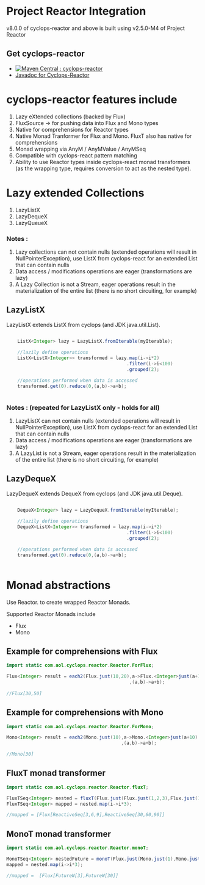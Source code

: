 # Project Reactor Integration

v8.0.0 of cyclops-reactor and above is built using v2.5.0-M4 of Project Reactor

## Get cyclops-reactor


* [![Maven Central : cyclops-reactor](https://maven-badges.herokuapp.com/maven-central/com.aol.cyclops/cyclops-reactor/badge.svg)](https://maven-badges.herokuapp.com/maven-central/com.aol.cyclops/cyclops-reactor)
* [Javadoc for Cyclops-Reactor](http://www.javadoc.io/doc/com.aol.cyclops/cyclops-reactor)


# cyclops-reactor features include

1. Lazy eXtended collections (backed by Flux)
2. FluxSource -> for pushing data into Flux and Mono types
3. Native for comprehensions for Reactor types
4. Native Monad Tranformer for Flux and Mono. FluxT also has native for comprehensions
5. Monad wrapping via AnyM / AnyMValue / AnyMSeq
6. Compatible with cyclops-react pattern matching
7. Ability to use Reactor types inside cyclops-react monad transformers (as the wrapping type, requires conversion to act as the nested type).


# Lazy extended Collections

1. LazyListX
2. LazyDequeX
3. LazyQueueX


### Notes : 

1. Lazy collections can not contain nulls (extended operations will result in NullPointerException), use ListX from cyclops-react for an extended List that can contain nulls
2. Data access / modifications operations are eager (transformations are lazy)
3. A Lazy Collection is not a Stream, eager operations result in the materialization of the entire list (there is no short circuiting, for example)

## LazyListX

LazyListX extends ListX from cyclops (and JDK java.util.List). 

```java

	ListX<Integer> lazy = LazyListX.fromIterable(myIterable);
	
	//lazily define operations
	ListX<ListX<Integer>> transformed = lazy.map(i->i*2)
											.filter(i->i<100)
		 									.grouped(2);

	//operations performed when data is accessed
	transformed.get(0).reduce(0,(a,b)->a+b);
	
```	

### Notes :  (repeated for LazyListX only - holds for all)

1. LazyListX can not contain nulls (extended operations will result in NullPointerException), use ListX from cyclops-react for an extended List that can contain nulls
2. Data access / modifications operations are eager (transformations are lazy)
3. A LazyList is not a Stream, eager operations result in the materialization of the entire list (there is no short circuiting, for example)

## LazyDequeX

LazyDequeX extends DequeX from cyclops (and JDK java.util.Deque). 

```java

	DequeX<Integer> lazy = LazyDequeX.fromIterable(myIterable);
	
	//lazily define operations
	DequeX<ListX<Integer>> transformed = lazy.map(i->i*2)
											.filter(i->i<100)
		 									.grouped(2);

	//operations performed when data is accessed
	transformed.get(0).reduce(0,(a,b)->a+b);
	
```	


# Monad abstractions

Use Reactor.<type> to create wrapped Reactor Monads.


Supported Reactor Monads include

* Flux
* Mono


## Example for comprehensions with Flux

```java
import static com.aol.cyclops.reactor.Reactor.ForFlux;

Flux<Integer> result = each2(Flux.just(10,20),a->Flux.<Integer>just(a+10)
                                             ,(a,b)->a+b);
	
//Flux[30,50]
 ```

## Example for comprehensions with Mono

```java
import static com.aol.cyclops.reactor.Reactor.ForMono;

Mono<Integer> result = each2(Mono.just(10),a->Mono.<Integer>just(a+10)
                                          ,(a,b)->a+b);

//Mono[30]
 ```
 
## FluxT monad transformer
 
```java
import static com.aol.cyclops.reactor.Reactor.fluxT;

FluxTSeq<Integer> nested = fluxT(Flux.just(Flux.just(1,2,3),Flux.just(10,20,30)));
FluxTSeq<Integer> mapped = nested.map(i->i*3);

//mapped = [Flux[ReactiveSeq[3,6,9],ReactiveSeq[30,60,90]]
```
## MonoT monad transformer

```java
import static com.aol.cyclops.reactor.Reactor.monoT;

MonoTSeq<Integer> nestedFuture = monoT(Flux.just(Mono.just(1),Mono.just(10)));
mapped = nested.map(i->i*3);

//mapped =  [Flux[FutureW[3],FutureW[30]]
```
 		
